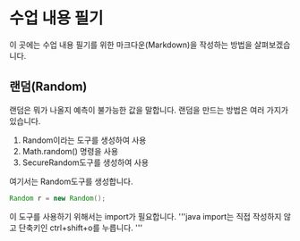 # 수업 내용 필기

이 곳에는 수업 내용 필기를 위한 마크다운(Markdown)을 작성하는 방법을 살펴보겠습니다.

## 랜덤(Random)

랜덤은 뭐가 나올지 예측이 불가능한 값을 말합니다.
랜덤을 만드는 방법은 여러 가지가 있습니다.

1. Random이라는 도구를 생성하여 사용
2. Math.random() 명령을 사용
3. SecureRandom도구를 생성하여 사용

여기서는 Random도구를 생성합니다.

```java
Random r = new Random();
```
이 도구를 사용하기 위해서는 import가 필요합니다.
'''java
import는 직접 작성하지 않고 단축키인 ctrl+shift+o를 누릅니다.
'''

